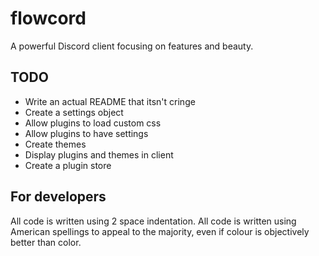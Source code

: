 # flowcord

A powerful Discord client focusing on features and beauty.

## TODO

- Write an actual README that itsn't cringe
- Create a settings object
- Allow plugins to load custom css
- Allow plugins to have settings
- Create themes
- Display plugins and themes in client
- Create a plugin store

## For developers

All code is written using 2 space indentation.
All code is written using American spellings to appeal to the majority, even if colour is objectively better than color.